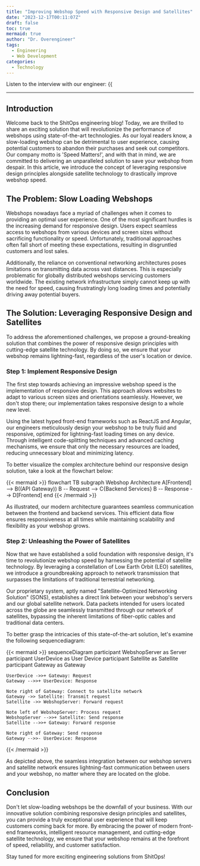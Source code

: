 ```yaml
---
title: "Improving Webshop Speed with Responsive Design and Satellites"
date: "2023-12-17T00:11:07Z"
draft: false
toc: true
mermaid: true
author: "Dr. Overengineer"
tags:
  - Engineering
  - Web Development
categories:
  - Technology
---
```


Listen to the interview with our engineer: {{<audio src="https://s3.chaops.de/shitops/podcasts/improving-webshop-speed-with-responsive-design-and-satellites.mp3" class="audio">}}

---

## Introduction

Welcome back to the ShitOps engineering blog! Today, we are thrilled to share an exciting solution that will revolutionize the performance of webshops using state-of-the-art technologies. As our loyal readers know, a slow-loading webshop can be detrimental to user experience, causing potential customers to abandon their purchases and seek out competitors. Our company motto is 'Speed Matters!', and with that in mind, we are committed to delivering an unparalleled solution to save your webshop from despair. In this article, we introduce the concept of leveraging responsive design principles alongside satellite technology to drastically improve webshop speed.

## The Problem: Slow Loading Webshops

Webshops nowadays face a myriad of challenges when it comes to providing an optimal user experience. One of the most significant hurdles is the increasing demand for responsive design. Users expect seamless access to webshops from various devices and screen sizes without sacrificing functionality or speed. Unfortunately, traditional approaches often fall short of meeting these expectations, resulting in disgruntled customers and lost sales.

Additionally, the reliance on conventional networking architectures poses limitations on transmitting data across vast distances. This is especially problematic for globally distributed webshops servicing customers worldwide. The existing network infrastructure simply cannot keep up with the need for speed, causing frustratingly long loading times and potentially driving away potential buyers.

## The Solution: Leveraging Responsive Design and Satellites

To address the aforementioned challenges, we propose a ground-breaking solution that combines the power of responsive design principles with cutting-edge satellite technology. By doing so, we ensure that your webshop remains lightning-fast, regardless of the user's location or device.

### Step 1: Implement Responsive Design

The first step towards achieving an impressive webshop speed is the implementation of responsive design. This approach allows websites to adapt to various screen sizes and orientations seamlessly. However, we don't stop there; our implementation takes responsive design to a whole new level.

Using the latest hyped front-end frameworks such as ReactJS and Angular, our engineers meticulously design your webshop to be truly fluid and responsive, optimized for lightning-fast loading times on any device. Through intelligent code-splitting techniques and advanced caching mechanisms, we ensure that only the necessary resources are loaded, reducing unnecessary bloat and minimizing latency.

To better visualize the complex architecture behind our responsive design solution, take a look at the flowchart below:

{{< mermaid >}}
flowchart TB
    subgraph Webshop Architecture
        A[Frontend] --> B((API Gateway))
        B -- Request --> C{Backend Services}
        B -- Response --> D[Frontend]
    end
{{< /mermaid >}}

As illustrated, our modern architecture guarantees seamless communication between the frontend and backend services. This efficient data flow ensures responsiveness at all times while maintaining scalability and flexibility as your webshop grows.

### Step 2: Unleashing the Power of Satellites

Now that we have established a solid foundation with responsive design, it's time to revolutionize webshop speed by harnessing the potential of satellite technology. By leveraging a constellation of Low Earth Orbit (LEO) satellites, we introduce a groundbreaking approach to network transmission that surpasses the limitations of traditional terrestrial networking.

Our proprietary system, aptly named "Satellite-Optimized Networking Solution" (SONS), establishes a direct link between your webshop's servers and our global satellite network. Data packets intended for users located across the globe are seamlessly transmitted through our network of satellites, bypassing the inherent limitations of fiber-optic cables and traditional data centers.

To better grasp the intricacies of this state-of-the-art solution, let's examine the following sequencediagram:

{{< mermaid >}}
sequenceDiagram
    participant WebshopServer as Server
    participant UserDevice as User Device
    participant Satellite as Satellite
    participant Gateway as Gateway

    UserDevice ->>+ Gateway: Request
    Gateway -->>+ UserDevice: Response

    Note right of Gateway: Connect to satellite network
    Gateway ->> Satellite: Transmit request
    Satellite ->> WebshopServer: Forward request

    Note left of WebshopServer: Process request
    WebshopServer -->>+ Satellite: Send response
    Satellite -->>+ Gateway: Forward response

    Note right of Gateway: Send response
    Gateway -->>- UserDevice: Response
{{< /mermaid >}}

As depicted above, the seamless integration between our webshop servers and satellite network ensures lightning-fast communication between users and your webshop, no matter where they are located on the globe.

## Conclusion

Don't let slow-loading webshops be the downfall of your business. With our innovative solution combining responsive design principles and satellites, you can provide a truly exceptional user experience that will keep customers coming back for more. By embracing the power of modern front-end frameworks, intelligent resource management, and cutting-edge satellite technology, we ensure that your webshop remains at the forefront of speed, reliability, and customer satisfaction.

Stay tuned for more exciting engineering solutions from ShitOps!